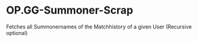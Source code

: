 # OP.GG-Summoner-Scrap
Fetches all Summonernames of the Matchhistory of a given User (Recursive optional)
